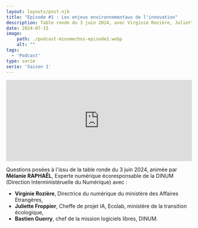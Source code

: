 ```yaml
---
layout: layouts/post.njk
title: "Épisode #1 : Les enjeux environnementaux de l'innovation"
description: Table ronde du 3 juin 2024, avec Virginie Rozière, Juliette Froppier, Bastien Guerry et animée par Mélanie Raphaël. Quels sont les défis environnementaux de l'innovation numérique ? Avec des contraintes de cybersécurité ? Dans l'IA ? Quels sont les apports des logiciels libres ?
date: 2024-07-15
image:
    path: ./podcast-minumechos-episode1.webp
    alt: ""
tags:
  - 'Podcast'
type: serie
serie: 'Saison 1'
---
```

<!-- intégration Acast -->

<iframe title="Embed Player" width="100%" height="220px" src="https://embed.acast.com/669e18c83847f8c1a590bc69/66a250708f24d109f2184ec7" scrolling="no" frameBorder="0" style="border:none;overflow:hidden;"></iframe>


<!-- légende du podcast-->

<!-- forcer un saut de ligne-->
</br>

Questions posées à l'issu de la table ronde du 3 juin 2024, animée par **Mélanie RAPHAÊL**, Experte numérique écoresponsable de la DINUM (Direction Interministéruelle du Numérique) avec :
* **Virginie Rozière**, Directrice du numérique du ministère des Affaires Etrangères,
* **Juliette Froppier**, Cheffe de projet IA, Ecolab, ministère de la transition écologique,
* **Bastien Guerry**, chef de la mission logiciels libres, DINUM.


